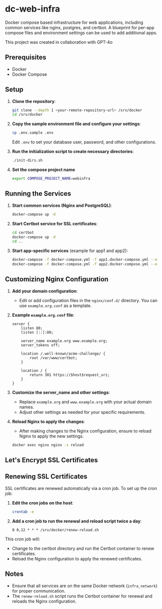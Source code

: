 # dc-web-infra

Docker compose based infrastructure for web applications, including common services like nginx, postgres, and certbot. A blueprint for per-app compose files and environment settings can be used to add additional apps.

This project was created in collaboration with GPT-4o

## Prerequisites

- Docker
- Docker Compose

## Setup

1. **Clone the repository**:

   ```sh
   git clone --depth 1 <your-remote-repository-url> /srv/docker
   cd /srv/docker
   ```

2. **Copy the sample environment file and configure your settings**:

   ```sh
   cp .env.sample .env
   ```

   Edit `.env` to set your database user, password, and other configurations.

3. **Run the initialization script to create necessary directories**:

   ```sh
   ./init-dirs.sh
   ```

4. **Set the compose project name**
   ```sh
   export COMPOSE_PROJECT_NAME=webinfra
   ```

## Running the Services

1. **Start common services (Nginx and PostgreSQL)**:

   ```sh
   docker-compose up -d
   ```

2. **Start Certbot service for SSL certificates**:

   ```sh
   cd certbot
   docker-compose up -d
   cd ..
   ```

3. **Start app-specific services** (example for app1 and app2):

   ```sh
   docker-compose -f docker-compose.yml -f app1.docker-compose.yml --env-file .env --env-file app1.env up -d
   docker-compose -f docker-compose.yml -f app2.docker-compose.yml --env-file .env --env-file app2.env up -d
   ```

## Customizing Nginx Configuration

1. **Add your domain configuration**:

   - Edit or add configuration files in the `nginx/conf.d/` directory. You can use `example.org.conf` as a template.

2. **Example `example.org.conf` file**:

   ```nginx
   server {
       listen 80;
       listen [::]:80;

       server_name example.org www.example.org;
       server_tokens off;

       location /.well-known/acme-challenge/ {
           root /var/www/certbot;
       }

       location / {
           return 301 https://$host$request_uri;
       }
   }
   ```

3. **Customize the server_name and other settings**:

   - Replace `example.org` and `www.example.org` with your actual domain names.
   - Adjust other settings as needed for your specific requirements.

4. **Reload Nginx to apply the changes**:

   - After making changes to the Nginx configuration, ensure to reload Nginx to apply the new settings.

   ```sh
   docker exec nginx nginx -s reload
   ```

## Let's Encrypt SSL Certificates

## Renewing SSL Certificates

SSL certificates are renewed automatically via a cron job. To set up the cron job:

1. **Edit the cron jobs on the host**:

   ```sh
   crontab -e
   ```

2. **Add a cron job to run the renewal and reload script twice a day**:

   ```cron
   0 0,12 * * * /srv/docker/renew-reload.sh
   ```

This cron job will:

- Change to the certbot directory and run the Certbot container to renew certificates.
- Reload the Nginx configuration to apply the renewed certificates.

## Notes

- Ensure that all services are on the same Docker network (`infra_network`) for proper communication.
- The `renew-reload.sh` script runs the Certbot container for renewal and reloads the Nginx configuration.
